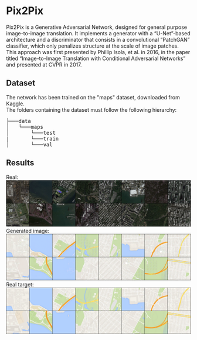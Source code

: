 # Pix2Pix
Pix2Pix is a Generative Adversarial Network, designed for general purpose image-to-image translation.
It implements a generator with a “U-Net”-based architecture and a discriminator that consists in a convolutional “PatchGAN” classifier, which only penalizes structure at the scale of image patches.  
This approach was first presented by Phillip Isola, et al. in 2016, in the paper titled “Image-to-Image Translation with Conditional Adversarial Networks” and presented at CVPR in 2017.

## Dataset
The network has been trained on the "maps" dataset, downloaded from Kaggle.  
The folders containing the dataset must follow the following hierarchy:

<pre>
├───data  
│   └───maps  
│       └───test
|       └───train
│       └───val
</pre>

## Results
Real:![](validations/real.png)
Generated image:![](validations/generated.png)
Real target:![](validations/label.png)